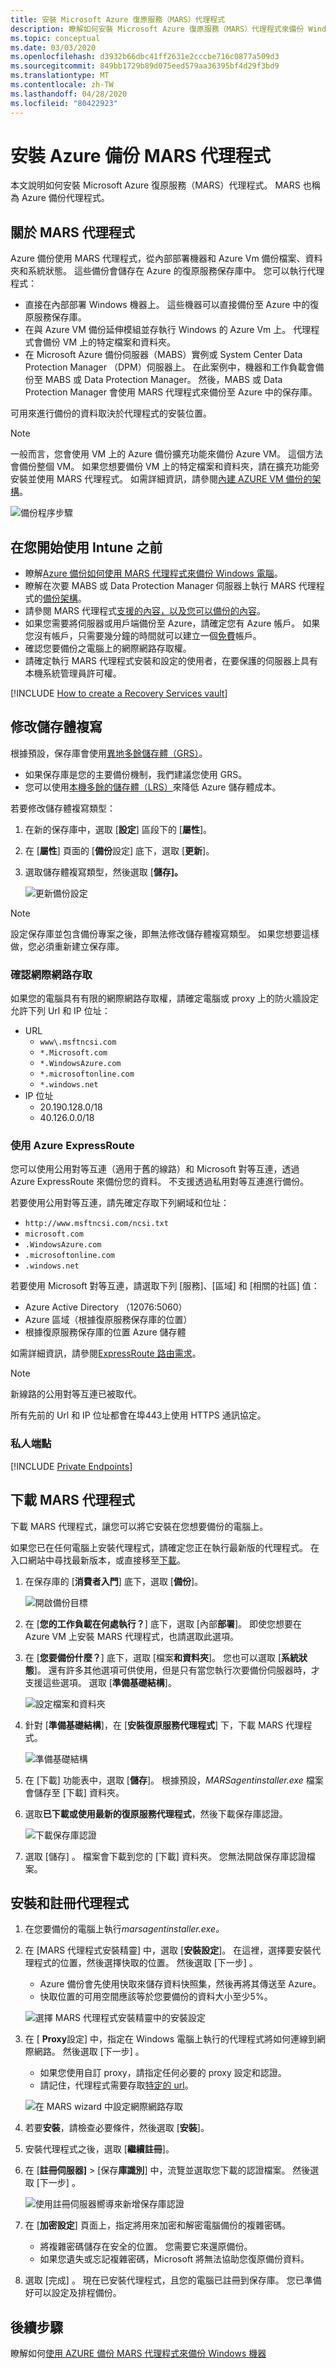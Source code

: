 ```yaml
---
title: 安裝 Microsoft Azure 復原服務（MARS）代理程式
description: 瞭解如何安裝 Microsoft Azure 復原服務（MARS）代理程式來備份 Windows 電腦。
ms.topic: conceptual
ms.date: 03/03/2020
ms.openlocfilehash: d3932b66dbc41ff2631e2cccbe716c0877a509d3
ms.sourcegitcommit: 849bb1729b89d075eed579aa36395bf4d29f3bd9
ms.translationtype: MT
ms.contentlocale: zh-TW
ms.lasthandoff: 04/28/2020
ms.locfileid: "80422923"
---
```

# <a name="install-the-azure-backup-mars-agent"></a>安裝 Azure 備份 MARS 代理程式

本文說明如何安裝 Microsoft Azure 復原服務（MARS）代理程式。 MARS 也稱為 Azure 備份代理程式。

## <a name="about-the-mars-agent"></a>關於 MARS 代理程式

Azure 備份使用 MARS 代理程式，從內部部署機器和 Azure Vm 備份檔案、資料夾和系統狀態。 這些備份會儲存在 Azure 的復原服務保存庫中。 您可以執行代理程式：

* 直接在內部部署 Windows 機器上。 這些機器可以直接備份至 Azure 中的復原服務保存庫。
* 在與 Azure VM 備份延伸模組並存執行 Windows 的 Azure Vm 上。 代理程式會備份 VM 上的特定檔案和資料夾。
* 在 Microsoft Azure 備份伺服器（MABS）實例或 System Center Data Protection Manager （DPM）伺服器上。 在此案例中，機器和工作負載會備份至 MABS 或 Data Protection Manager。 然後，MABS 或 Data Protection Manager 會使用 MARS 代理程式來備份至 Azure 中的保存庫。

可用來進行備份的資料取決於代理程式的安裝位置。

> [!NOTE]
> 一般而言，您會使用 VM 上的 Azure 備份擴充功能來備份 Azure VM。 這個方法會備份整個 VM。 如果您想要備份 VM 上的特定檔案和資料夾，請在擴充功能旁安裝並使用 MARS 代理程式。 如需詳細資訊，請參閱[內建 AZURE VM 備份的架構](backup-architecture.md#architecture-built-in-azure-vm-backup)。

![備份程序步驟](./media/backup-configure-vault/initial-backup-process.png)

## <a name="before-you-start"></a>在您開始使用 Intune 之前

* 瞭解[Azure 備份如何使用 MARS 代理程式來備份 Windows 電腦](backup-architecture.md#architecture-direct-backup-of-on-premises-windows-server-machines-or-azure-vm-files-or-folders)。
* 瞭解在次要 MABS 或 Data Protection Manager 伺服器上執行 MARS 代理程式的[備份架構](backup-architecture.md#architecture-back-up-to-dpmmabs)。
* 請參閱 MARS 代理程式[支援的內容，以及您可以備份的內容](backup-support-matrix-mars-agent.md)。
* 如果您需要將伺服器或用戶端備份至 Azure，請確定您有 Azure 帳戶。 如果您沒有帳戶，只需要幾分鐘的時間就可以建立一個[免費](https://azure.microsoft.com/free/)帳戶。
* 確認您要備份之電腦上的網際網路存取權。
* 請確定執行 MARS 代理程式安裝和設定的使用者，在要保護的伺服器上具有本機系統管理員許可權。

[!INCLUDE [How to create a Recovery Services vault](../../includes/backup-create-rs-vault.md)]

## <a name="modify-storage-replication"></a>修改儲存體複寫

根據預設，保存庫會使用[異地多餘儲存體（GRS）](https://docs.microsoft.com/azure/storage/common/storage-redundancy-grs)。

* 如果保存庫是您的主要備份機制，我們建議您使用 GRS。
* 您可以使用[本機多餘的儲存體（LRS）](https://docs.microsoft.com/azure/storage/common/storage-redundancy-lrs?toc=%2fazure%2fstorage%2fblobs%2ftoc.json)來降低 Azure 儲存體成本。

若要修改儲存體複寫類型：

1. 在新的保存庫中，選取 [**設定**] 區段下的 [**屬性**]。

1. 在 [**屬性**] 頁面的 [**備份**設定] 底下，選取 [**更新**]。

1. 選取儲存體複寫類型，然後選取 [**儲存]。**

    ![更新備份設定](./media/backup-afs/backup-configuration.png)

> [!NOTE]
> 設定保存庫並包含備份專案之後，即無法修改儲存體複寫類型。 如果您想要這樣做，您必須重新建立保存庫。
>

### <a name="verify-internet-access"></a>確認網際網路存取

如果您的電腦具有有限的網際網路存取權，請確定電腦或 proxy 上的防火牆設定允許下列 Url 和 IP 位址：

* URL
  * `www\.msftncsi.com`
  * `*.Microsoft.com`
  * `*.WindowsAzure.com`
  * `*.microsoftonline.com`
  * `*.windows.net`
* IP 位址
  * 20.190.128.0/18
  * 40.126.0.0/18

### <a name="use-azure-expressroute"></a>使用 Azure ExpressRoute

您可以使用公用對等互連（適用于舊的線路）和 Microsoft 對等互連，透過 Azure ExpressRoute 來備份您的資料。 不支援透過私用對等互連進行備份。

若要使用公用對等互連，請先確定存取下列網域和位址：

* `http://www.msftncsi.com/ncsi.txt`
* `microsoft.com`
* `.WindowsAzure.com`
* `.microsoftonline.com`
* `.windows.net`

若要使用 Microsoft 對等互連，請選取下列 [服務]、[區域] 和 [相關的社區] 值：

* Azure Active Directory （12076:5060）
* Azure 區域（根據復原服務保存庫的位置）
* 根據復原服務保存庫的位置 Azure 儲存體

如需詳細資訊，請參閱[ExpressRoute 路由需求](https://docs.microsoft.com/azure/expressroute/expressroute-routing)。

> [!NOTE]
> 新線路的公用對等互連已被取代。

所有先前的 Url 和 IP 位址都會在埠443上使用 HTTPS 通訊協定。

### <a name="private-endpoints"></a>私人端點

[!INCLUDE [Private Endpoints](../../includes/backup-private-endpoints.md)]

## <a name="download-the-mars-agent"></a>下載 MARS 代理程式

下載 MARS 代理程式，讓您可以將它安裝在您想要備份的電腦上。

如果您已在任何電腦上安裝代理程式，請確定您正在執行最新版的代理程式。 在入口網站中尋找最新版本，或直接移至[下載](https://aka.ms/azurebackup_agent)。

1. 在保存庫的 [**消費者入門**] 底下，選取 [**備份**]。

    ![開啟備份目標](./media/backup-try-azure-backup-in-10-mins/open-backup-settings.png)

1. 在 [**您的工作負載在何處執行？**] 底下，選取 [內部**部署**]。 即使您想要在 Azure VM 上安裝 MARS 代理程式，也請選取此選項。
1. 在 [**您要備份什麼？**] 底下，選取 [檔案**和資料夾**]。 您也可以選取 [**系統狀態**]。 還有許多其他選項可供使用，但是只有當您執行次要備份伺服器時，才支援這些選項。 選取 [**準備基礎結構**]。

    ![設定檔案和資料夾](./media/backup-try-azure-backup-in-10-mins/set-file-folder.png)

1. 針對 [**準備基礎結構**]，在 [**安裝復原服務代理程式**] 下，下載 MARS 代理程式。

    ![準備基礎結構](./media/backup-try-azure-backup-in-10-mins/choose-agent-for-server-client.png)

1. 在 [下載] 功能表中，選取 [**儲存**]。 根據預設，*MARSagentinstaller.exe* 檔案會儲存至 [下載] 資料夾。

1. 選取**已下載或使用最新的復原服務代理程式**，然後下載保存庫認證。

    ![下載保存庫認證](./media/backup-try-azure-backup-in-10-mins/download-vault-credentials.png)

1. 選取 [儲存]  。 檔案會下載到您的 [下載] 資料夾。 您無法開啟保存庫認證檔案。

## <a name="install-and-register-the-agent"></a>安裝和註冊代理程式

1. 在您要備份的電腦上執行*marsagentinstaller.exe。*
1. 在 [MARS 代理程式安裝精靈] 中，選取 [**安裝設定**]。 在這裡，選擇要安裝代理程式的位置，然後選擇快取的位置。 然後選取 [下一步]  。
   * Azure 備份會先使用快取來儲存資料快照集，然後再將其傳送至 Azure。
   * 快取位置的可用空間應該等於您要備份的資料大小至少5%。

    ![選擇 MARS 代理程式安裝精靈中的安裝設定](./media/backup-configure-vault/mars1.png)

1. 在 [ **Proxy**設定] 中，指定在 Windows 電腦上執行的代理程式將如何連線到網際網路。 然後選取 [下一步]  。

   * 如果您使用自訂 proxy，請指定任何必要的 proxy 設定和認證。
   * 請記住，代理程式需要存取[特定的 url](#before-you-start)。

    ![在 MARS wizard 中設定網際網路存取](./media/backup-configure-vault/mars2.png)

1. 若要**安裝**，請檢查必要條件，然後選取 [**安裝**]。
1. 安裝代理程式之後，選取 [**繼續註冊**]。
1. 在 [**註冊伺服器]** > [保存**庫識別**] 中，流覽並選取您下載的認證檔案。 然後選取 [下一步]  。

    ![使用註冊伺服器嚮導來新增保存庫認證](./media/backup-configure-vault/register1.png)

1. 在 [**加密設定**] 頁面上，指定將用來加密和解密電腦備份的複雜密碼。

    * 將複雜密碼儲存在安全的位置。 您需要它來還原備份。
    * 如果您遺失或忘記複雜密碼，Microsoft 將無法協助您復原備份資料。

1. 選取 [完成]  。 現在已安裝代理程式，且您的電腦已註冊到保存庫。 您已準備好可以設定及排程備份。

## <a name="next-steps"></a>後續步驟

瞭解如何[使用 AZURE 備份 MARS 代理程式來備份 Windows 機器](backup-windows-with-mars-agent.md)
